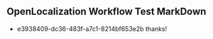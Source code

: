 ## OpenLocalization Workflow Test MarkDown

* e3938409-dc36-483f-a7c1-8214bf653e2b 
thanks!



<!--HONumber=Jan16_HO3-->
